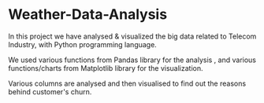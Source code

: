 # Weather-Data-Analysis


In this project we have analysed & visualized the big data related to Telecom Industry, with Python programming language. 

We used various functions from Pandas library for the analysis , and various functions/charts from Matplotlib library for the visualization.

Various columns are analysed and then visualised to find out the reasons behind customer's churn.
